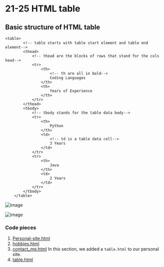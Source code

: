 # 21-25 HTML table
## Basic structure of HTML table

    <table>
            <!-- table starts with table start element and table end element-->
            <thead>
                <!-- thead are the blocks of rows that stand for the cols head-->
                <tr>
                    <th>
                        <!-- th are all in bold-->
                        Coding Languages
                    </th>
                    <th>
                        Years of Experience
                    </th>
                </tr>
            </thead>
            <tbody>
                <!-- tbody stands for the table data body-->
                <tr>
                    <th>
                        Python
                    </th>
                    <td>
                        <!-- td is a table data cell-->
                        3 Years
                    </td>
                </tr>
                <tr>
                    <th>
                        Java
                    </th>
                    <td>
                        2 Years
                    </td>
                </tr>
            </tbody>
        </table>
![image](https://user-images.githubusercontent.com/98670879/213806818-c30504a0-7d7e-42de-8138-ba500171db7a.png)

![image](https://user-images.githubusercontent.com/98670879/213806656-7e512263-1de0-4d08-b685-3bb8a29a6982.png)

### Code pieces
1. [Personal-site.html](https://github.com/SherryFang1207/Udemy-Notes/blob/main/The%20Complete%202023%20Web%20Development%20Bootcamp/Section%201-16%20Front-End%20Dev/S2_Intro%20to%20HTML/Personal-site.html)
2. [hobbies.html](https://github.com/SherryFang1207/Udemy-Notes/blob/main/The%20Complete%202023%20Web%20Development%20Bootcamp/Section%201-16%20Front-End%20Dev/S2_Intro%20to%20HTML/hobbies.html)
3. [contact_me.html](https://github.com/SherryFang1207/Udemy-Notes/blob/main/The%20Complete%202023%20Web%20Development%20Bootcamp/Section%201-16%20Front-End%20Dev/S2_Intro%20to%20HTML/contact_me.html)
In this section, we added a `table.html` to our personal site.
4. [table.html](https://github.com/SherryFang1207/Udemy-Notes/blob/main/The%20Complete%202023%20Web%20Development%20Bootcamp/Section%201-16%20Front-End%20Dev/S2_Intro%20to%20HTML/table.html)
